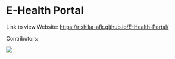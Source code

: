 # E-Health Portal
 
Link to view Website:
https://rishika-afk.github.io/E-Health-Portal/


Contributors:

<a href="https://github.com/rishika-afk/E-Health-Portal/graphs/contributors">
  <img src="https://contrib.rocks/image?repo=rishika-afk/E-Health-Portal" />
</a>
